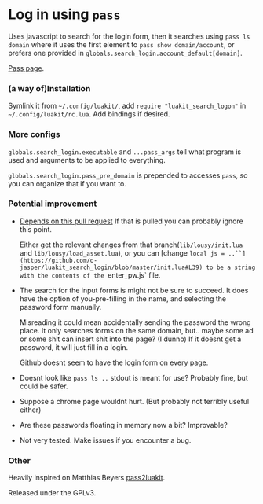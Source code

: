 # Log in using `pass`

Uses javascript to search for the login form, then it searches using
`pass ls domain` where it uses the first element to
`pass show domain/account`, or prefers one provided in
`globals.search_login.account_default[domain]`.

[Pass page](http://www.passwordstore.org/).

### (a way of)Installation
Symlink it from `~/.config/luakit/`, add `require "luakit_search_logon"` in
`~/.config/luakit/rc.lua`. Add bindings if desired.

### More configs
`globals.search_login.executable` and `...pass_args` tell what program is used
and arguments to be applied to everything.

`globals.search_login.pass_pre_domain` is prepended to accesses `pass`,
so you can organize that if you want to.

### Potential improvement

* [Depends on this pull request](https://github.com/mason-larobina/luakit/pull/269)
  If that is pulled you can probably ignore this point.
  
  Either get the relevant changes from that branch(`lib/lousy/init.lua` and 
  `lib/lousy/load_asset.lua`), or you can
  [change `local js = ..``](https://github.com/o-jasper/luakit_search_login/blob/master/init.lua#L39) to be a string with the contents of the `enter_pw.js` file.

* The search for the input forms is might not be sure to succeed. It does
  have the option of you-pre-filling in the name, and selecting the password
  form manually.
  
  Misreading it could mean accidentally sending the password the wrong place.
  It only searches forms on the same domain, but.. maybe some ad or some shit
  can insert shit into the page? (I dunno) If it doesnt get a password, it
  will just fill in a login.
  
  Github doesnt seem to have the login form on every page.

* Doesnt look like `pass ls ..` stdout is meant for use? Probably fine, but
  could be safer.

* Suppose a chrome page wouldnt hurt. (But probably not terribly useful either)

* Are these passwords floating in memory now a bit? Improvable?

* Not very tested. Make issues if you encounter a bug.

### Other
Heavily inspired on Matthias Beyers
[pass2luakit](https://github.com/matthiasbeyer/pass2luakit).

Released under the GPLv3.
